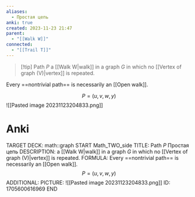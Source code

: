 ```yaml
---
aliases:
  - Простая цепь
anki: true
created: 2023-11-23 21:47
parent:
  - "[[Walk W]]"
connected:
  - "[[Trail T]]"
---
```


> [!tip] Path $P$
> a [[Walk W|walk]] in a graph $G$ in which no [[Vertex of graph (V)|vertex]]  is repeated. 

Every ==nontrivial path== is necessarily an [[Open walk]].

$$P = (u,v,w,y)$$
![[Pasted image 20231123204833.png]]

# Anki
TARGET DECK: math::graph
START
Math_TWO_side
TITLE: Path $P$
Простая цепь
DESCRIPTION: a [[Walk W|walk]] in a graph $G$ in which no [[Vertex of graph (V)|vertex]]  is repeated. 
FORMULA: Every ==nontrivial path== is necessarily an [[Open walk]].
$$P = (u,v,w,y)$$
ADDITIONAL:
PICTURE: ![[Pasted image 20231123204833.png]]
ID: 1705600616969
END









